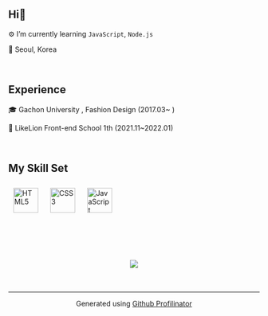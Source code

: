 ## Hi👋  
  

 ⚙️ I’m currently learning `JavaScript`, `Node.js`
  

 🏡 Seoul, Korea  
  

⠀  
  

## Experience  
  

🎓 Gachon University , Fashion Design (2017.03~ )  
  

 🦁 LikeLion Front-end School 1th (2021.11~2022.01)  
  

<br/>  


## My Skill Set  
<div align="left">  
<img style="margin: 10px" src="https://profilinator.rishav.dev/skills-assets/html5-original-wordmark.svg" alt="HTML5" height="50" />  
<img style="margin: 10px" src="https://profilinator.rishav.dev/skills-assets/css3-original-wordmark.svg" alt="CSS3" height="50" />  
<img style="margin: 10px" src="https://profilinator.rishav.dev/skills-assets/javascript-original.svg" alt="JavaScript" height="50" />  
</div>  

<br/>  

  

<br/>  

  

<br/>  

  

<br/>  

  

<br/>  

<div align="center">
<img src="https://komarev.com/ghpvc/?username=HyeRrin&&style=flat-square" align="center" />
</div>  
  

<br/>  


<br />

----
<div align="center">Generated using <a href="https://profilinator.rishav.dev/" target="_blank">Github Profilinator</a></div>
